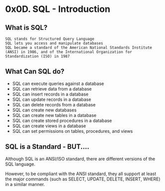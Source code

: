 # 0x0D. SQL - Introduction
## What is SQL?

    SQL stands for Structured Query Language
    SQL lets you access and manipulate databases
    SQL became a standard of the American National Standards Institute (ANSI) in 1986, and of the International Organization for Standardization (ISO) in 1987


## What Can SQL do?

- SQL can execute queries against a database
- SQL can retrieve data from a database
- SQL can insert records in a database
- SQL can update records in a database
- SQL can delete records from a database
- SQL can create new databases
- SQL can create new tables in a database
- SQL can create stored procedures in a database
- SQL can create views in a database
- SQL can set permissions on tables, procedures, and views

## SQL is a Standard - BUT....


Although SQL is an ANSI/ISO standard, there are different versions of the SQL language.

However, to be compliant with the ANSI standard, they all support at least the major commands (such as SELECT, UPDATE, DELETE, INSERT, WHERE) in a similar manner.